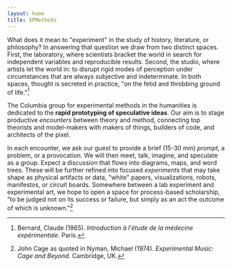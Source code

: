 ```yaml
---
layout: home
title: XPMethods
---
```


What does it mean to "experiment" in the study of history, literature, or philosophy? In answering that question we draw from two distinct spaces. First, the laboratory, where scientists bracket the world in search for independent variables and reproducible results. Second, the studio, where artists let the world in: to disrupt rigid modes of perception under circumstances that are always subjective and indeterminate. In both spaces, thought is secreted in practice, "on the fetid and throbbing ground of life."[^LN1]

The Columbia group for experimental methods in the humanities is dedicated to the **rapid prototyping of speculative ideas**. Our aim is to stage productive *encounters* between theory and method, connecting top theorists and model-makers with makers of things, builders of code, and architects of the pixel. 

In each encounter, we ask our guest to provide a brief (15-30 min) *prompt*, a problem, or a provocation. We will then meet, talk, imagine, and speculate as a group. Expect a discussion that flows into diagrams, maps, and word trees. These will be further refined into focused *experiments* that may take shape as physical artifacts or data, "white" papers, visualizations, robots, manifestos, or circuit boards. Somewhere between a lab experiment and experimental art, we hope to open a space for process-based scholarship, "to be judged not on its success or failure, but simply as an act the outcome of which is unknown."[^LN2]

[^LN1]: Bernard, Claude (1865). *Introduction à l'étude de la médecine expérimentale*. Paris.
[^LN2]: John Cage as quoted in Nyman, Michael (1974). *Experimental Music: Cage and Beyond*. Cambridge, UK.
